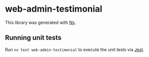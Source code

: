 # web-admin-testimonial

This library was generated with [Nx](https://nx.dev).

## Running unit tests

Run `nx test web-admin-testimonial` to execute the unit tests via [Jest](https://jestjs.io).
